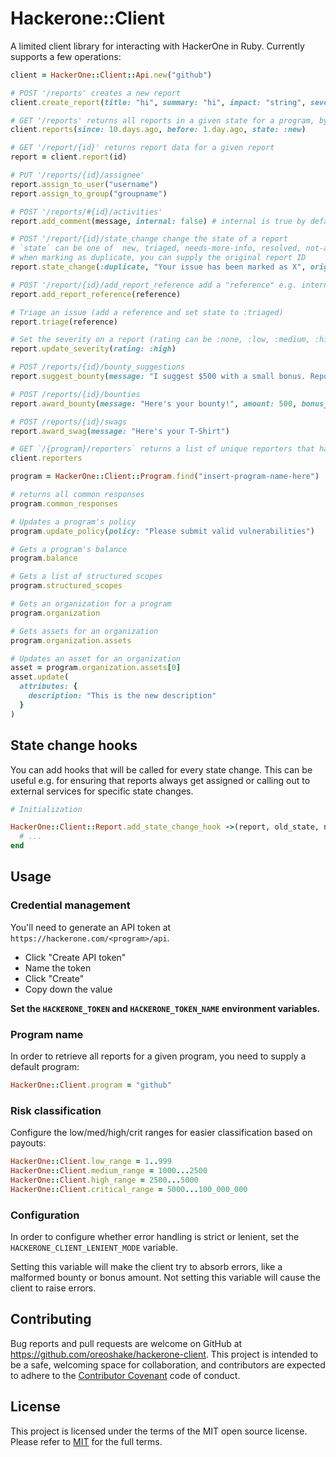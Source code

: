 # Hackerone::Client

A limited client library for interacting with HackerOne in Ruby. Currently supports a few operations:

```ruby
client = HackerOne::Client::Api.new("github")

# POST '/reports' creates a new report
client.create_report(title: "hi", summary: "hi", impact: "string", severity_rating: :high, source: "api")

# GET '/reports' returns all reports in a given state for a program, by default :new
client.reports(since: 10.days.ago, before: 1.day.ago, state: :new)

# GET '/report/{id}' returns report data for a given report
report = client.report(id)

# PUT '/reports/{id}/assignee'
report.assign_to_user("username")
report.assign_to_group("groupname")

# POST '/reports/#{id}/activities'
report.add_comment(message, internal: false) # internal is true by default

# POST '/report/{id}/state_change change the state of a report
# `state` can be one of  new, triaged, needs-more-info, resolved, not-applicable, informative, duplicate, spam
# when marking as duplicate, you can supply the original report ID
report.state_change(:duplicate, "Your issue has been marked as X", original_report_id: 12345)

# POST '/report/{id}/add_report_reference add a "reference" e.g. internal issue number
report.add_report_reference(reference)

# Triage an issue (add a reference and set state to :triaged)
report.triage(reference)

# Set the severity on a report (rating can be :none, :low, :medium, :high or :critical)
report.update_severity(rating: :high)

# POST /reports/{id}/bounty_suggestions
report.suggest_bounty(message: "I suggest $500 with a small bonus. Report is well-written.", amount: 500, bonus_amount: 50)

# POST /reports/{id}/bounties
report.award_bounty(message: "Here's your bounty!", amount: 500, bonus_amount: 50)

# POST /reports/{id}/swags
report.award_swag(message: "Here's your T-Shirt")

# GET `/{program}/reporters` returns a list of unique reporters that have reported to your program
client.reporters

program = HackerOne::Client::Program.find("insert-program-name-here")

# returns all common responses
program.common_responses

# Updates a program's policy
program.update_policy(policy: "Please submit valid vulnerabilities")

# Gets a program's balance
program.balance

# Gets a list of structured scopes
program.structured_scopes

# Gets an organization for a program
program.organization

# Gets assets for an organization
program.organization.assets

# Updates an asset for an organization
asset = program.organization.assets[0]
asset.update(
  attributes: {
    description: "This is the new description"
  }
)
```

## State change hooks

You can add hooks that will be called for every state change. This can be useful e.g. for ensuring that reports always get assigned or calling out to external services for specific state changes.

```ruby
# Initialization

HackerOne::Client::Report.add_state_change_hook ->(report, old_state, new_state) do
  # ...
end
```

## Usage

### Credential management

You'll need to generate an API token at `https://hackerone.com/<program>/api`.

* Click "Create API token"
* Name the token
* Click "Create"
* Copy down the value

**Set the `HACKERONE_TOKEN` and `HACKERONE_TOKEN_NAME` environment variables.**

### Program name

In order to retrieve all reports for a given program, you need to supply a default program:

```ruby
HackerOne::Client.program = "github"
```

### Risk classification

Configure the low/med/high/crit ranges for easier classification based on payouts:

```ruby
HackerOne::Client.low_range = 1..999
HackerOne::Client.medium_range = 1000...2500
HackerOne::Client.high_range = 2500...5000
HackerOne::Client.critical_range = 5000...100_000_000
```

### Configuration

In order to configure whether error handling is strict or lenient, set the `HACKERONE_CLIENT_LENIENT_MODE` variable.

Setting this variable will make the client try to absorb errors, like a malformed bounty or bonus amount. Not setting this variable will cause the client to raise errors.

## Contributing

Bug reports and pull requests are welcome on GitHub at https://github.com/oreoshake/hackerone-client. This project is intended to be a safe, welcoming space for collaboration, and contributors are expected to adhere to the [Contributor Covenant](http://contributor-covenant.org) code of conduct.


## License 

This project is licensed under the terms of the MIT open source license. Please refer to [MIT](./LICENSE.txt) for the full terms.
